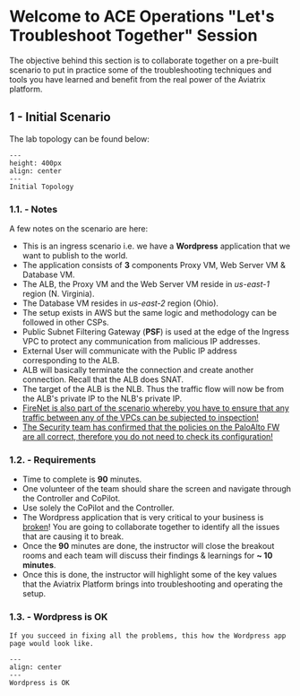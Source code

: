 # Welcome to ACE Operations "Let's Troubleshoot Together" Session

The objective behind this section is to collaborate together on a pre-built scenario to put in practice some of the troubleshooting techniques and tools you have learned and benefit from the real power of the Aviatrix platform.

## 1 - Initial Scenario
The lab topology can be found below:

```{figure} images/Topology-single.png
---
height: 400px
align: center
---
Initial Topology
```

### 1.1. - Notes
A few notes on the scenario are here:

* This is an ingress scenario i.e. we have a **Wordpress** application that we want to publish to the world.
* The application consists of **3** components Proxy VM, Web Server VM & Database VM.
* The ALB, the Proxy VM and the Web Server VM reside in *us-east-1* region (N. Virginia).
* The Database VM resides in *us-east-2* region (Ohio).
* The setup exists in AWS but the same logic and methodology can be followed in other CSPs.
* Public Subnet Filtering Gateway (**PSF**) is used at the edge of the Ingress VPC to protect any communication from malicious IP addresses.
* External User will communicate with the Public IP address corresponding to the ALB.
* ALB will basically terminate the connection and create another connection. Recall that the ALB does SNAT.
* The target of the ALB is the NLB. Thus the traffic flow will now be from the ALB's private IP to the NLB's private IP.
* <ins>FireNet is also part of the scenario whereby you have to ensure that any traffic between any of the VPCs can be subjected to inspection!</ins>
* <ins>The Security team has confirmed that the policies on the PaloAlto FW are all correct, therefore you do not need to check its configuration!</ins>

### 1.2. - Requirements

* Time to complete is **90** minutes.
* One volunteer of the team should share the screen and navigate through the Controller and CoPilot.
* Use solely the CoPilot and the Controller. 
* The Wordpress application that is very critical to your business is <ins>broken</ins>! You are going to collaborate together to identify all the issues that are causing it to break.
* Once the **90** minutes are done, the instructor will close the breakout rooms and each team will discuss their findings & learnings for **~ 10 minutes**.
* Once this is done, the instructor will highlight some of the key values that the Aviatrix Platform brings into troubleshooting and operating the setup.

### 1.3. - Wordpress is OK

```{important}
If you succeed in fixing all the problems, this how the Wordpress app page would look like.
```

```{figure} images/final-wordpress.png
---
align: center
---
Wordpress is OK
```
